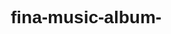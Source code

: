 # fina-music-album-
<!DOCTYPE html>
<html lang="en">
<head>
    <meta charset="UTF-8">
    <meta name="viewport" content="width=device-width, initial-scale=1.0">
    <title>Cute Character Music Player</title>
    <link href="https://fonts.googleapis.com/css2?family=Montserrat:wght@400;500;600;700&display=swap" rel="stylesheet">
    <link rel="stylesheet" href="https://cdnjs.cloudflare.com/ajax/libs/font-awesome/6.4.0/css/all.min.css">
    <style>
        * {
            margin: 0;
            padding: 0;
            box-sizing: border-box;
            font-family: 'Montserrat', sans-serif;
        }

        body {
            background-color: #f0f0f0;
            display: flex;
            justify-content: center;
            align-items: center;
            height: 100vh;
            overflow: hidden;
        }

        .player-container {
            width: 320px;
            height: 580px;
            background: linear-gradient(135deg, #121212, #1e1e1e);
            border-radius: 30px;
            box-shadow: 0 15px 30px rgba(0, 0, 0, 0.3);
            overflow: hidden;
            position: relative;
            border: 8px solid #333;
        }

        .notch {
            position: absolute;
            width: 150px;
            height: 25px;
            background-color: #333;
            top: 0;
            left: 50%;
            transform: translateX(-50%);
            border-bottom-left-radius: 15px;
            border-bottom-right-radius: 15px;
            z-index: 10;
        }

        .screen {
            width: 100%;
            height: 100%;
            overflow: hidden;
            position: relative;
        }

        .background {
            position: absolute;
            width: 100%;
            height: 100%;
            background: linear-gradient(45deg, #0f0c29, #302b63, #24243e);
            z-index: 1;
            overflow: hidden;
        }

        /* Stars */
        .stars {
            position: absolute;
            width: 100%;
            height: 100%;
            z-index: 1;
        }

        .star {
            position: absolute;
            background-color: white;
            border-radius: 50%;
            animation: twinkle var(--duration) infinite ease-in-out;
            opacity: var(--opacity);
        }

        @keyframes twinkle {
            0%, 100% { opacity: var(--opacity); transform: scale(1); }
            50% { opacity: 0.2; transform: scale(0.8); }
        }

        .character-container {
            position: absolute;
            top: 50%;
            left: 50%;
            transform: translate(-50%, -50%);
            z-index: 3;
            width: 200px;
            height: 200px;
            display: flex;
            justify-content: center;
            align-items: center;
        }

        .character {
            position: relative;
            width: 120px;
            height: 140px;
            animation: float 4s infinite ease-in-out;
        }

        @keyframes float {
            0%, 100% { transform: translateY(0); }
            50% { transform: translateY(-10px); }
        }

        .head {
            position: absolute;
            width: 80px;
            height: 80px;
            background: linear-gradient(135deg, #FFD3E0, #FF9EC4);
            border-radius: 50%;
            top: 0;
            left: 20px;
            box-shadow: 0 5px 15px rgba(255, 158, 196, 0.3);
            overflow: hidden;
        }

        .ear {
            position: absolute;
            width: 25px;
            height: 40px;
            background: linear-gradient(135deg, #FF9EC4, #FFD3E0);
            border-radius: 50% 50% 0 0;
        }

        .ear-left {
            top: -15px;
            left: 10px;
            transform: rotate(-30deg);
        }

        .ear-right {
            top: -15px;
            right: 10px;
            transform: rotate(30deg);
        }

        .inner-ear {
            position: absolute;
            width: 15px;
            height: 25px;
            background: #FFEAF1;
            border-radius: 50% 50% 0 0;
            top: 5px;
            left: 5px;
        }

        .eye {
            position: absolute;
            width: 15px;
            height: 20px;
            background: #333;
            border-radius: 50%;
            top: 30px;
        }

        .eye-left {
            left: 25px;
        }

        .eye-right {
            right: 25px;
        }

        .pupil {
            position: absolute;
            width: 7px;
            height: 12px;
            background: #fff;
            border-radius: 50%;
            top: 3px;
            left: 4px;
        }

        .nose {
            position: absolute;
            width: 12px;
            height: 8px;
            background: #FF9EC4;
            border-radius: 50%;
            top: 50px;
            left: 34px;
        }

        .mouth {
            position: absolute;
            width: 20px;
            height: 10px;
            border-radius: 0 0 10px 10px;
            border-bottom: 2px solid #333;
            top: 60px;
            left: 30px;
        }

        .body {
            position: absolute;
            width: 100px;
            height: 80px;
            background: linear-gradient(135deg, #FF9EC4, #FFD3E0);
            border-radius: 50% 50% 40% 40%;
            top: 70px;
            left: 10px;
            box-shadow: 0 5px 15px rgba(255, 158, 196, 0.3);
        }

        .arm {
            position: absolute;
            width: 20px;
            height: 50px;
            background: linear-gradient(135deg, #FFD3E0, #FF9EC4);
            border-radius: 10px;
        }

        .arm-left {
            top: 80px;
            left: -5px;
            transform: rotate(20deg);
        }

        .arm-right {
            top: 80px;
            right: -5px;
            transform: rotate(-20deg);
        }

        .hand {
            position: absolute;
            width: 15px;
            height: 15px;
            background: #FFEAF1;
            border-radius: 50%;
            bottom: -5px;
        }

        .tail {
            position: absolute;
            width: 60px;
            height: 15px;
            background: linear-gradient(135deg, #FFD3E0, #FF9EC4);
            border-radius: 10px;
            bottom: 10px;
            right: -30px;
            transform-origin: left center;
            animation: wag 3s infinite ease-in-out;
        }

        @keyframes wag {
            0%, 100% { transform: rotate(0deg); }
            25% { transform: rotate(15deg); }
            75% { transform: rotate(-15deg); }
        }

        .info-container {
            position: absolute;
            top: 180px;
            width: 100%;
            text-align: center;
            z-index: 3;
            color: #fff;
        }

        .song-title {
            font-size: 18px;
            font-weight: 600;
            margin-bottom: 5px;
            text-shadow: 0 2px 4px rgba(0, 0, 0, 0.5);
        }

        .album-title {
            font-size: 14px;
            font-weight: 300;
            opacity: 0.8;
            text-shadow: 0 2px 4px rgba(0, 0, 0, 0.5);
        }

        .gradient-text {
            background: linear-gradient(90deg, #FFD3E0, #FF9EC4);
            -webkit-background-clip: text;
            background-clip: text;
            color: transparent;
        }

        .controls {
            position: absolute;
            bottom: 40px;
            width: 100%;
            display: flex;
            justify-content: center;
            align-items: center;
            z-index: 3;
        }

        .control-btn {
            background: rgba(255, 255, 255, 0.2);
            border: none;
            width: 45px;
            height: 45px;
            border-radius: 50%;
            margin: 0 15px;
            display: flex;
            justify-content: center;
            align-items: center;
            cursor: pointer;
            transition: all 0.3s ease;
            color: #fff;
            box-shadow: 0 4px 10px rgba(0, 0, 0, 0.2);
        }

        .control-btn:hover {
            background: rgba(255, 255, 255, 0.3);
            transform: translateY(-3px);
        }

        .play-btn {
            width: 60px;
            height: 60px;
            background: linear-gradient(135deg, #FFD3E0, #FF9EC4);
            color: #fff;
            font-size: 20px;
            box-shadow: 0 5px 15px rgba(255, 158, 196, 0.3);
        }

        .play-btn:hover {
            background: linear-gradient(135deg, #FF9EC4, #FFD3E0);
            transform: translateY(-3px);
        }

        .progress-container {
            position: absolute;
            bottom: 100px;
            width: 80%;
            height: 4px;
            background: rgba(255, 255, 255, 0.2);
            border-radius: 2px;
            left: 50%;
            transform: translateX(-50%);
            z-index: 3;
        }

        .progress-bar {
            height: 100%;
            background: linear-gradient(90deg, #FFD3E0, #FF9EC4);
            border-radius: 2px;
            width: 0%;
            transition: width 0.1s linear;
        }

        .time {
            position: absolute;
            bottom: 70px;
            width: 80%;
            display: flex;
            justify-content: space-between;
            font-size: 12px;
            color: #fff;
            left: 50%;
            transform: translateX(-50%);
            z-index: 3;
        }

        .visualizer {
            position: absolute;
            bottom: 10px;
            width: 80%;
            height: 30px;
            left: 50%;
            transform: translateX(-50%);
            display: flex;
            justify-content: space-between;
            align-items: flex-end;
            z-index: 2;
        }

        .visualizer-bar {
            width: 8px;
            height: 5px;
            background: linear-gradient(to top, #FFD3E0, #FF9EC4);
            border-radius: 4px;
            transition: height 0.2s ease;
        }

        .playlist-btn {
            position: absolute;
            top: 20px;
            right: 20px;
            background: rgba(255, 255, 255, 0.2);
            border: none;
            width: 40px;
            height: 40px;
            border-radius: 50%;
            display: flex;
            justify-content: center;
            align-items: center;
            cursor: pointer;
            color: #fff;
            font-size: 18px;
            transition: all 0.3s ease;
            z-index: 3;
        }

        .playlist-btn:hover {
            background: rgba(255, 255, 255, 0.3);
        }

        .search-container {
            position: absolute;
            top: 20px;
            left: 20px;
            z-index: 3;
        }

        .search-input {
            background: rgba(255, 255, 255, 0.1);
            border: none;
            border-radius: 20px;
            padding: 8px 15px;
            color: #fff;
            width: 150px;
            font-size: 12px;
        }

        .search-input::placeholder {
            color: rgba(255, 255, 255, 0.6);
        }

        .search-input:focus {
            outline: none;
            background: rgba(255, 255, 255, 0.15);
        }

        .gradient-animation {
            position: absolute;
            width: 200px;
            height: 200px;
            border-radius: 50%;
            background: linear-gradient(45deg, #FFD3E0, #FF9EC4, #FFD3E0);
            filter: blur(40px);
            opacity: 0.3;
            z-index: 2;
            animation: gradientMove 8s infinite alternate;
        }

        @keyframes gradientMove {
            0% { transform: translate(-50%, -50%) scale(1); background-position: 0% 50%; }
            50% { transform: translate(-50%, -50%) scale(1.2); background-position: 100% 50%; }
            100% { transform: translate(-50%, -50%) scale(1); background-position: 0% 50%; }
        }
    </style>
</head>
<body>
    <div class="player-container">
        <div class="notch"></div>
        <div class="screen">
            <div class="background">
                <div class="stars" id="stars"></div>
            </div>
            
            <div class="gradient-animation"></div>
            
            <div class="search-container">
                <input type="text" class="search-input" placeholder="Search music...">
            </div>
            
            <button class="playlist-btn">
                <i class="fas fa-ellipsis-h"></i>
            </button>
            
            <div class="character-container">
                <div class="character">
                    <div class="ear ear-left">
                        <div class="inner-ear"></div>
                    </div>
                    <div class="ear ear-right">
                        <div class="inner-ear"></div>
                    </div>
                    <div class="head">
                        <div class="eye eye-left">
                            <div class="pupil"></div>
                        </div>
                        <div class="eye eye-right">
                            <div class="pupil"></div>
                        </div>
                        <div class="nose"></div>
                        <div class="mouth"></div>
                    </div>
                    <div class="body"></div>
                    <div class="arm arm-left">
                        <div class="hand"></div>
                    </div>
                    <div class="arm arm-right">
                        <div class="hand"></div>
                    </div>
                    <div class="tail"></div>
                </div>
            </div>
            
            <div class="info-container">
                <div class="song-title gradient-text">Nebula Nap</div>
                <div class="album-title">Cosmic Cuddle</div>
            </div>
            
            <div class="progress-container">
                <div class="progress-bar"></div>
            </div>
            
            <div class="time">
                <span class="current-time">0:00</span>
                <span class="total-time">3:45</span>
            </div>
            
            <div class="visualizer" id="visualizer">
                <div class="visualizer-bar"></div>
                <div class="visualizer-bar"></div>
                <div class="visualizer-bar"></div>
                <div class="visualizer-bar"></div>
                <div class="visualizer-bar"></div>
                <div class="visualizer-bar"></div>
                <div class="visualizer-bar"></div>
                <div class="visualizer-bar"></div>
                <div class="visualizer-bar"></div>
                <div class="visualizer-bar"></div>
                <div class="visualizer-bar"></div>
                <div class="visualizer-bar"></div>
                <div class="visualizer-bar"></div>
                <div class="visualizer-bar"></div>
                <div class="visualizer-bar"></div>
                <div class="visualizer-bar"></div>
                <div class="visualizer-bar"></div>
                <div class="visualizer-bar"></div>
            </div>
            
            <div class="controls">
                <button class="control-btn prev-btn">
                    <i class="fas fa-backward"></i>
                </button>
                <button class="control-btn play-btn">
                    <i class="fas fa-play"></i>
                </button>
                <button class="control-btn next-btn">
                    <i class="fas fa-forward"></i>
                </button>
            </div>
        </div>
    </div>

    <script>
        document.addEventListener('DOMContentLoaded', function() {
            // Create stars
            const starsContainer = document.getElementById('stars');
            const starCount = 100;
            
            for (let i = 0; i < starCount; i++) {
                const star = document.createElement('div');
                star.classList.add('star');
                
                // Random size between 1px and 3px
                const size = Math.random() * 2 + 1;
                star.style.width = `${size}px`;
                star.style.height = `${size}px`;
                
                // Random position
                const posX = Math.random() * 100;
                const posY = Math.random() * 100;
                star.style.left = `${posX}%`;
                star.style.top = `${posY}%`;
                
                // Random twinkle animation duration
                const duration = Math.random() * 3 + 2;
                star.style.setProperty('--duration', `${duration}s`);
                
                // Random opacity
                const opacity = Math.random() * 0.5 + 0.3;
                star.style.setProperty('--opacity', opacity);
                
                starsContainer.appendChild(star);
            }
            
            // player functionality
            const playBtn = document.querySelector('.play-btn');
            const prevBtn = document.querySelector('.prev-btn');
            const nextBtn = document.querySelector('.next-btn');
            const progressBar = document.querySelector('.progress-bar');
            const currentTimeEl = document.querySelector('.current-time');
            const totalTimeEl = document.querySelector('.total-time');
            const visualizerBars = document.querySelectorAll('.visualizer-bar');
            
            let isPlaying = false;
            let progress = 0;
            let progressInterval;
            const totalDuration = 225; // 3:45 in seconds
            
            // Toggle play/pause
            playBtn.addEventListener('click', function() {
                if (isPlaying) {
                    pauseSong();
                } else {
                    playSong();
                }
            });
            
            // Previous button
            prevBtn.addEventListener('click', function() {
                resetProgress();
                if (isPlaying) {
                    playSong();
                }
            });
            
            // Next button
            nextBtn.addEventListener('click', function() {
                resetProgress();
                if (isPlaying) {
                    playSong();
                }
            });
            
            function playSong() {
                isPlaying = true;
                playBtn.innerHTML = '<i class="fas fa-pause"></i>';
                
                // Simulate progress
                progressInterval = setInterval(function() {
                    progress += 0.5;
                    if (progress >= totalDuration) {
                        resetProgress();
                    } else {
                        updateProgress();
                    }
                }, 500);
                
                // Animate visualizer
                animateVisualizer();
            }
            
            function pauseSong() {
                isPlaying = false;
                playBtn.innerHTML = '<i class="fas fa-play"></i>';
                clearInterval(progressInterval);
                stopVisualizer();
            }
            
            function resetProgress() {
                progress = 0;
                updateProgress();
            }
            
            function updateProgress() {
                const percent = (progress / totalDuration) * 100;
                progressBar.style.width = percent + '%';
                
                // Update time display
                const currentMinutes = Math.floor(progress / 60);
                const currentSeconds = Math.floor(progress % 60);
                currentTimeEl.textContent = `${currentMinutes}:${currentSeconds < 10 ? '0' : ''}${currentSeconds}`;
            }
            
            function animateVisualizer() {
    
